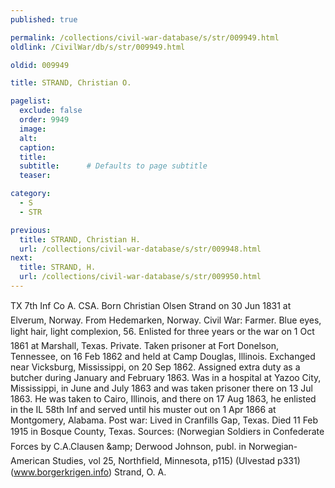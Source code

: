 ```yaml
---
published: true

permalink: /collections/civil-war-database/s/str/009949.html
oldlink: /CivilWar/db/s/str/009949.html

oldid: 009949

title: STRAND, Christian O.

pagelist:
  exclude: false
  order: 9949
  image: 
  alt:
  caption:
  title:
  subtitle:      # Defaults to page subtitle
  teaser:

category: 
  - S 
  - STR

previous:
  title: STRAND, Christian H.
  url: /collections/civil-war-database/s/str/009948.html  
next:
  title: STRAND, H.
  url: /collections/civil-war-database/s/str/009950.html   
---
```

TX 7th Inf Co A. CSA. Born &#147;Christian Olsen Strand&#148; on 30 Jun 1831 at Elverum, Norway. From Hedemarken, Norway. Civil War: Farmer. Blue eyes, light hair, light complexion, 5&#146;6&#148;. Enlisted for three years or the war on 1 Oct 1861 at Marshall, Texas. Private. Taken prisoner at Fort Donelson, Tennessee, on 16 Feb 1862 and held at Camp Douglas, Illinois. Exchanged near Vicksburg, Mississippi, on 20 Sep 1862. Assigned extra duty as a butcher during January and February 1863. Was in a hospital at Yazoo City, Mississippi, in June and July 1863 and was taken prisoner there on 13 Jul 1863. He was taken to Cairo, Illinois, and there on 17 Aug 1863, he enlisted in the IL 58th Inf and served until his muster out on 1 Apr 1866 at Montgomery, Alabama. Post war: Lived in Cranfills Gap, Texas. Died 11 Feb 1915 in Bosque County, Texas. Sources: (&#147;Norwegian Soldiers in Confederate Forces&#148; by C.A.Clausen &amp;amp; Derwood Johnson, publ. in Norwegian-American Studies, vol 25, Northfield, Minnesota, p115) (Ulvestad p331) (www.borgerkrigen.info) &#147;Strand, O. A.&#148;